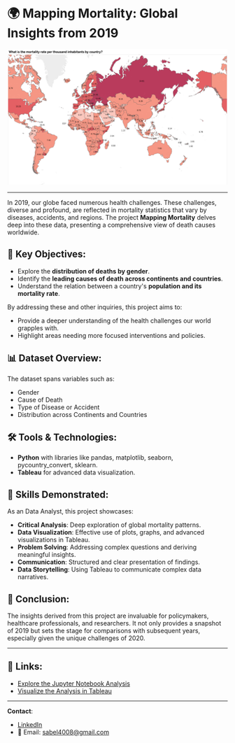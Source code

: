 # 🌍 Mapping Mortality: Global Insights from 2019

![Banner Image](Captura%20de%20pantalla%202023-08-14%20a%20la(s)%2020.07.28.png)  <!-- Banner image showcasing a key plot from the analysis. -->

---

In 2019, our globe faced numerous health challenges. These challenges, diverse and profound, are reflected in mortality statistics that vary by diseases, accidents, and regions. The project **Mapping Mortality** delves deep into these data, presenting a comprehensive view of death causes worldwide.

## 🎯 Key Objectives:
- Explore the **distribution of deaths by gender**.
- Identify the **leading causes of death across continents and countries**.
- Understand the relation between a country's **population and its mortality rate**.

By addressing these and other inquiries, this project aims to:
- Provide a deeper understanding of the health challenges our world grapples with.
- Highlight areas needing more focused interventions and policies.

## 📊 Dataset Overview:
The dataset spans variables such as:
- Gender
- Cause of Death
- Type of Disease or Accident
- Distribution across Continents and Countries

## 🛠️ Tools & Technologies:
- **Python** with libraries like pandas, matplotlib, seaborn, pycountry_convert, sklearn.
- **Tableau** for advanced data visualization.

## 💼 Skills Demonstrated:
As an Data Analyst, this project showcases:
- **Critical Analysis**: Deep exploration of global mortality patterns.
- **Data Visualization**: Effective use of plots, graphs, and advanced visualizations in Tableau.
- **Problem Solving**: Addressing complex questions and deriving meaningful insights.
- **Communication**: Structured and clear presentation of findings.
- **Data Storytelling**: Using Tableau to communicate complex data narratives.

## 📌 Conclusion:
The insights derived from this project are invaluable for policymakers, healthcare professionals, and researchers. It not only provides a snapshot of 2019 but sets the stage for comparisons with subsequent years, especially given the unique challenges of 2020.

---

## 🔗 Links:
- [Explore the Jupyter Notebook Analysis](https://github.com/ivanozono/Mortality2019_DataAnalyst/blob/a74d63f91359388969592897446b94080b7c561d/Mortality_Data_Analysis.ipynb)
- [Visualize the Analysis in Tableau](https://public.tableau.com/app/profile/ivan.ozono/viz/MortalityAnalysisVisualization2019/Dashboard1?publish=yes)

---

**Contact**: 
- [LinkedIn](www.linkedin.com/in/ivan-ozono)
- 📧 Email: sabel4008@gmail.com



